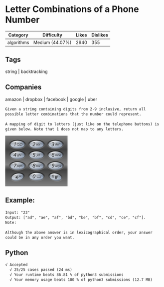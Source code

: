 # Letter Combinations of a Phone Number
|Category|	Difficulty|	Likes|	Dislikes|
|-|-|-|-|
|algorithms|	Medium (44.07%)|	2940|	355|

## Tags
string | backtracking

## Companies
amazon | dropbox | facebook | google | uber

```
Given a string containing digits from 2-9 inclusive, return all possible letter combinations that the number could represent.

A mapping of digit to letters (just like on the telephone buttons) is given below. Note that 1 does not map to any letters.
```
![avatar](telephone-keypad.png)

## Example:
```
Input: "23"
Output: ["ad", "ae", "af", "bd", "be", "bf", "cd", "ce", "cf"].
Note:

Although the above answer is in lexicographical order, your answer could be in any order you want.
```

## Python
```
√ Accepted
  √ 25/25 cases passed (24 ms)
  √ Your runtime beats 86.81 % of python3 submissions
  √ Your memory usage beats 100 % of python3 submissions (12.7 MB)
```